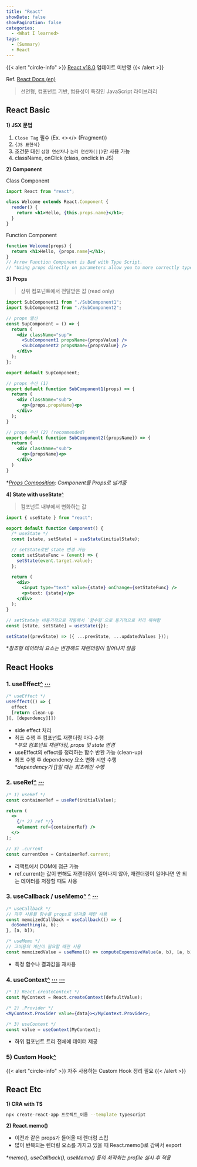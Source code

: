 ```yaml
---
title: "React"
showDate: false
showPagination: false
categories:
  - <What I learned>
tags:
  - (Summary)
  - React
---
```


{{< alert "circle-info" >}}
[React v18.0](/posts/studies/react/react/v18.0/) 업데이트 미반영
{{< /alert >}}

Ref. [React Docs (en)](https://reactjs.org/docs/getting-started.html)

> 선언형, 컴포넌트 기반, 범용성이 특징인 JavaScript 라이브러리

## React Basic

**1\) JSX 문법**

1. `Close Tag` 필수 (Ex. <></> (Fragment))
2. `{JS 표현식}`
3. 조건문 대신 `삼항 연산자`나 `논리 연산자(||)`만 사용 가능
4. className, onClick (class, onclick in JS)

**2\) Component**

Class Component

```jsx
import React from "react";

class Welcome extends React.Component {
  render() {
    return <h1>Hello, {this.props.name}</h1>;
  }
}
```

Function Component

```jsx
function Welcome(props) {
  return <h1>Hello, {props.name}</h1>;
}
// Arrow Function Component is Bad with Type Script.
// "Using props directly on parameters allow you to more correctly type components and avoid false positives while also being more flexible."
```

**3\) Props**

> 상위 컴포넌트에서 전달받은 값 (read only)

```jsx
import SubComponent1 from "./SubComponent1";
import SubComponent2 from "./SubComponent2";

// props 발신
const SupComponent = () => {
  return (
    <div className="sup">
      <SubComponent1 propsName={propsValue} />
      <SubComponent2 propsName={propsValue} />
    </div>
  );
};

export default SupComponent;
```

```jsx
// props 수신 (1)
export default function SubComponent1(props) => {
  return (
    <div className="sub">
      <p>{props.propsName}<p>
    </div>
  );
}
```

```jsx
// props 수신 (2) (recommended)
export default function SubComponent2({propsName}) => {
  return (
    <div className="sub">
      <p>{propsName}<p>
    </div>
  )
}
```

\*_[Props Composition](https://ko.reactjs.org/docs/context.html#before-you-use-context): Component를 Props로 넘겨줌_

**4\) State with useState**[^](https://ko.reactjs.org/docs/hooks-reference.html#usestate)

> 컴포넌트 내부에서 변화하는 값

```jsx
import { useState } from "react";

export default function Component() {
  /* useState */
  const [state, setState] = useState(initialState);

  // setState로만 state 변경 가능
  const setStateFunc = (event) => {
    setState(event.target.value);
  };

  return (
    <div>
      <input type="text" value={state} onChange={setStateFunc} />
      <p>text: {state}</p>
    </div>
  );
}
```

```jsx
// setState는 비동기적으로 작동해서 `함수형`으로 동기적으로 처리 해야함
const [state, setState] = useState({});

setState((prevState) => ({ ...prevState, ...updatedValues }));
```

\*_참조형 데이터의 요소는 변경해도 재랜더링이 일어나지 않음_

## React Hooks

### 1. useEffect[^](https://ko.reactjs.org/docs/hooks-reference.html#useeffect) [⋯](/storage/wil/javascript/ex-react/#useeffect)

```jsx
/* useEffect */
useEffect(() => {
  effect
  [return clean-up
}[, [dependency]]])
```

- side effect 처리
- 최초 수행 후 컴포넌트 재랜더링 마다 수행  
  \*_부모 컴포넌트 재랜더링, props 및 state 변경_
- useEffect의 effect를 정리하는 함수 반환 가능 (clean-up)
- 최초 수행 후 dependency 요소 변화 시만 수행  
  \*_dependency가 []일 때는 최초에만 수행_

### 2. useRef[^](https://ko.reactjs.org/docs/hooks-reference.html#useref) [⋯](/storage/wil/javascript/ex-react/#useref)

```jsx
/* 1) useRef */
const containerRef = useRef(initialValue);

return (
  <>
    {/* 2) ref */}
    <element ref={containerRef} />
  </>
);

// 3) .current
const currentDom = ContainerRef.current;
```

- 리액트에서 DOM에 접근 가능
- ref.current는 값이 변해도 재랜더링이 일어나지 않아, 재랜더링이 일어나면 안 되는 데이터를 저장할 때도 사용

### 3. useCallback / useMemo[^](https://ko.reactjs.org/docs/hooks-reference.html#usecallback) [^](https://ko.reactjs.org/docs/hooks-reference.html#usememo) [⋯](/storage/wil/javascript/ex-react/#usecallback--usememo)

```jsx
/* useCallback */
// 자주 사용될 함수를 props로 넘겨줄 때만 사용
const memoizedCallback = useCallback(() => {
  doSomething(a, b);
}, [a, b]);

/* useMemo */
// 고비용의 계산이 필요할 때만 사용
const memoizedValue = useMemo(() => computeExpensiveValue(a, b), [a, b]);
```

- 특정 함수나 결과값을 재사용

### 4. useContext[^](https://ko.reactjs.org/docs/hooks-reference.html#usecontext) [⋯](/storage/wil/javascript/ex-react/#usecontext---1) [⋯](/storage/wil/javascript/ex-react/#usecontext---2)

```jsx
/* 1) React.createContext */
const MyContext = React.createContext(defaultValue);

/* 2) .Provider */
<MyContext.Provider value={data}></MyContext.Provider>;
```

```jsx
/* 3) useContext */
const value = useContext(MyContext);
```

- 하위 컴포넌트 트리 전체에 데이터 제공

### 5) Custom Hook[^](https://ko.reactjs.org/docs/hooks-custom.html)

{{< alert "circle-info" >}}
자주 사용하는 Custom Hook 정리 필요
{{< /alert >}}

## React Etc

**1\) CRA with TS**

```bash
npx create-react-app 프로젝트_이름 --template typescript
```

**2\) React.memo()**

- 이전과 같은 props가 들어올 때 렌더링 스킵
- 많이 반복되는 렌더링 요소를 가지고 있을 때 React.memo()로 감싸서 export

\*_memo(), useCallback(), useMemo() 등의 최적화는 profile 실시 후 적용_
